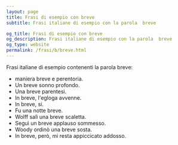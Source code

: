 ```yaml
---
layout: page
title: Frasi di esempio con breve 
subtitle: Frasi italiane di esempio con la parola  breve

og_title: Frasi di esempio con breve 
og_description: Frasi italiane di esempio con la parola  breve
og_type: website
permalink: /frasi/b/breve.html
---
```


Frasi italiane di esempio contenenti la parola breve:


- maniera breve e perentoria.
- Un breve sonno profondo.
- Una breve parentesi.
- In breve, l'egloga avvenne.
- In breve, si.
- Fu una notte breve.
- Wolff salì una breve scaletta.
- Seguì un breve applauso sommesso.
- Woody ordinò una breve sosta.
- In breve, però, mi resta appiccicato addosso.
